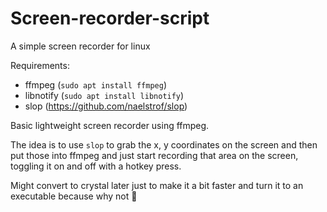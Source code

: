 # Screen-recorder-script


A simple screen recorder for linux

Requirements:
- ffmpeg  (`sudo apt install ffmpeg`)
- libnotify (`sudo apt install libnotify`)
- slop (https://github.com/naelstrof/slop)


Basic lightweight screen recorder using ffmpeg.

The idea is to use `slop` to grab the x, y coordinates on the screen and then put those into ffmpeg and just start recording that area on the screen, toggling it on and off with a hotkey press.

Might convert to crystal later just to make it a bit faster and turn it to an executable because why not 🤷